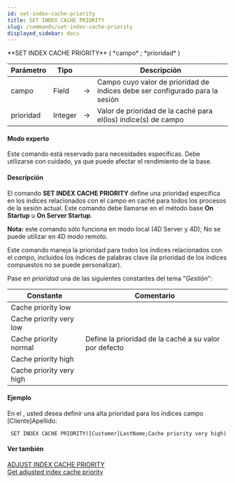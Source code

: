 ```yaml
---
id: set-index-cache-priority
title: SET INDEX CACHE PRIORITY
slug: /commands/set-index-cache-priority
displayed_sidebar: docs
---
```


<!--REF #_command_.SET INDEX CACHE PRIORITY.Syntax-->**SET INDEX CACHE PRIORITY** ( *campo* ; *prioridad* )<!-- END REF-->
<!--REF #_command_.SET INDEX CACHE PRIORITY.Params-->
| Parámetro | Tipo |  | Descripción |
| --- | --- | --- | --- |
| campo | Field | &rarr; | Campo cuyo valor de prioridad de índices debe ser configurado para la sesión |
| prioridad | Integer | &rarr; | Valor de prioridad de la caché para el(los) índice(s) de campo |

<!-- END REF-->

#### Modo experto 

<!--REF #_command_.SET INDEX CACHE PRIORITY.Summary-->Este comando está reservado para necesidades específicas.<!-- END REF--> Debe utilizarse con cuidado, ya que puede afectar el rendimiento de la base.

#### Descripción 

El comando **SET INDEX CACHE PRIORITY** define una prioridad específica en los índices relacionados con el campo en caché para todos los procesos de la sesión actual. Este comando debe llamarse en el método base **On Startup** u **On Server Startup**. 

**Nota:** este comando sólo funciona en modo local (4D Server y 4D); No se puede utilizar en 4D modo remoto.

Este comando maneja la prioridad para todos los índices relacionados con el *campo*, incluidos los índices de palabras clave (la prioridad de los índices compuestos no se puede personalizar).

Pase en *prioridad* una de las siguientes constantes del tema "*Gestión*":

| Constante                | Comentario                                             |
| ------------------------ | ------------------------------------------------------ |
| Cache priority low       |                                                        |
| Cache priority very low  |                                                        |
| Cache priority normal    | Define la prioridad de la caché a su valor por defecto |
| Cache priority high      |                                                        |
| Cache priority very high |                                                        |

#### Ejemplo 

En el , usted desea definir una alta prioridad para los índices campo \[Cliente\]Apellido:

```4d
 SET INDEX CACHE PRIORITY([Customer]LastName;Cache priority very high)
```

#### Ver también 

[ADJUST INDEX CACHE PRIORITY](adjust-index-cache-priority.md)  
[Get adjusted index cache priority](get-adjusted-index-cache-priority.md)  